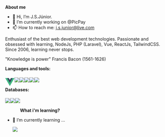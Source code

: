 **About me**

- 👋  Hi, I’m J.S.Júnior.
- 🔭  I’m currently working on @PicPay
- 📫  How to reach me: j.s.junior@live.com

Enthusiast of the best web development technologies.
Passionate and obsessed with learning, NodeJs, PHP (Laravel), Vue, ReactJs, TailwindCSS. Since 2006, learning never stops.

"Knowledge is power" Francis Bacon (1561-1626)

**Languages and tools:**

<h4>
<img align="left" height="30" src="https://github.com/biandishilaji/teste-dev-php/blob/Gabriel-Rodrigues-dos-Santos/github/vue.png">
<img align="left" height="30" src="https://cdn.iconscout.com/icon/free/png-256/javascript-2752148-2284965.png">
<img align="left" height="30" src="https://seeklogo.com/images/P/php-logo-ADE513E748-seeklogo.com.png">
<img align="left" height="30" src="https://upload.wikimedia.org/wikipedia/commons/thumb/9/9a/Laravel.svg/1200px-Laravel.svg.png">
<img align="left" height="30" src="https://raw.githubusercontent.com/jakeliny/jakeliny/master/images/linux.png">
<img align="left" height="30" src="https://refactoringui.nyc3.cdn.digitaloceanspaces.com/tailwind-logo.svg">
</h4>
</br>

**Databases:**
<h4>
<img align="left" height="40" src="https://github.com/yurijserrano/Github-Profile-Readme-Logos/blob/master/databases/oracle.svg">
    
<img align="left" height="40" src="https://github.com/yurijserrano/Github-Profile-Readme-Logos/blob/master/databases/mysql.svg">

<img align="left" height="40" src="https://github.com/yurijserrano/Github-Profile-Readme-Logos/blob/master/databases/postgresql.svg">

</h4>
</br>

**What i'm learning?**

- 🌱 I’m currently learning ...
  
  [<img src="https://github.com/yurijserrano/Github-Profile-Readme-Logos/blob/master/programming%20languages/java.svg" height="50"/>](image.png)


<!--
**juniorsantos/juniorsantos** is a ✨ _special_ ✨ repository because its `README.md` (this file) appears on your GitHub profile.

Here are some ideas to get you started:

- 🔭 I’m currently working on ...
- 🌱 I’m currently learning ...
- 👯 I’m looking to collaborate on ...
- 🤔 I’m looking for help with ...
- 💬 Ask me about ...
- 📫 How to reach me: ...
- 😄 Pronouns: ...
- ⚡ Fun fact: ...
-->
